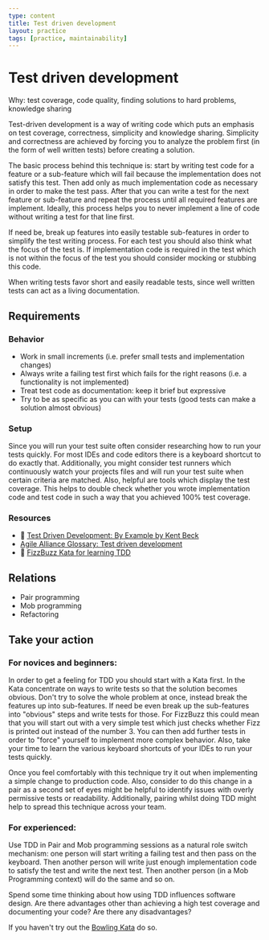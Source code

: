 ```yaml
---
type: content
title: Test driven development
layout: practice
tags: [practice, maintainability]
---
```

# Test driven development

Why: test coverage, code quality, finding solutions to hard problems, knowledge sharing

Test-driven development is a way of writing code which puts an emphasis on test coverage, correctness, simplicity and knowledge sharing. Simplicity and correctness are achieved by forcing you to analyze the problem first (in the form of well written tests) before creating a solution. 

The basic process behind this technique is: start by writing test code for a feature or a sub-feature which will fail because the implementation does not satisfy this test. Then add only as much implementation code as necessary in order to make the test pass. After that you can write a test for the next feature or sub-feature and repeat the process until all required features are implement. Ideally, this process helps you to never implement a line of code without writing a test for that line first.

If need be, break up features into easily testable sub-features in order to simplify the test writing process. 
For each test you should also think what the focus of the test is. If implementation code is required in the test which is not within the focus of the test you should consider mocking or stubbing this code.    

When writing tests favor short and easily readable tests, since well written tests can act as a living documentation. 

## Requirements

### Behavior
* Work in small increments (i.e. prefer small tests and implementation changes)
* Always write a failing test first which fails for the right reasons (i.e. a functionality is not implemented)
* Treat test code as documentation: keep it brief but expressive
* Try to be as specific as you can with your tests (good tests can make a solution almost obvious)

### Setup

Since you will run your test suite often consider researching how to run your tests quickly. For most IDEs and code editors there is a keyboard shortcut to do exactly that. Additionally, you might consider test runners which continuously watch your projects files and will run your test suite when certain criteria are matched.
Also, helpful are tools which display the test coverage. This helps to double check whether you wrote implementation code and test code in such a way that you achieved 100% test coverage. 

### Resources

* :book: [Test Driven Development: By Example by Kent Beck](https://www.amazon.com/dp/0321146530/ref=cm_sw_r_cp_ep_dp_BJ0SAbBCVPGBV)
* [Agile Alliance Glossary: Test driven development](https://www.agilealliance.org/glossary/tdd/)
* :gem: [FizzBuzz Kata for learning TDD](http://codingdojo.org/kata/FizzBuzz/)


## Relations

* Pair programming
* Mob programming
* Refactoring

## Take your action

### For novices and beginners:

In order to get a feeling for TDD you should start with a Kata first. In the Kata concentrate on ways to write tests so that the solution becomes obvious. Don't try to solve the whole problem at once, instead break the features up into sub-features. If need be even break up the sub-features into "obvious" steps and write tests for those. For FizzBuzz this could mean that you will start out with a very simple test which just checks whether Fizz is printed out instead of the number 3. You can then add further tests in order to "force" yourself to implement more complex behavior.
Also, take your time to learn the various keyboard shortcuts of your IDEs to run your tests quickly.

Once you feel comfortably with this technique try it out when implementing a simple change to production code. Also, consider to do this change in a pair as a second set of eyes might be helpful to identify issues with overly permissive tests or readability. Additionally, pairing whilst doing TDD might help to spread this technique across your team.

### For experienced:

Use TDD in Pair and Mob programming sessions as a natural role switch mechanism: one person will start writing a failing test and then pass on the keyboard. Then another person will write just enough implementation code to satisfy the test and write the next test. Then another person (in a Mob Programming context) will do the same and so on.

Spend some time thinking about how using TDD influences software design. Are there advantages other than achieving a high test coverage and documenting your code? Are there any disadvantages?

If you haven't try out the [Bowling Kata](http://codingdojo.org/kata/Bowling/) do so.   
